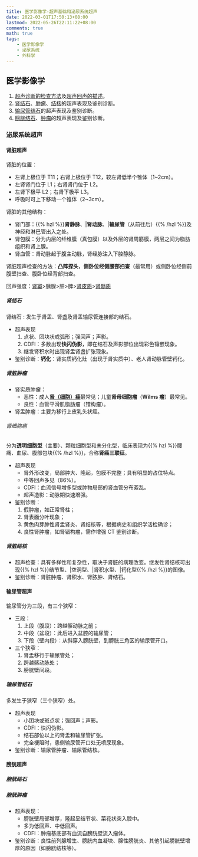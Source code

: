 ```yaml
---
title: 医学影像学-超声基础和泌尿系统超声
date: 2022-03-01T17:50:13+08:00
lastmod: 2022-05-26T22:11:22+08:00
comments: true
math: true
tags:
    - 医学影像学
    - 泌尿系统
    - 外科学
---
```


## 医学影像学

1. [超声诊断的检查方法](#超声诊断的检查方法)及[超声回声的描述](#超声回声的描述)。
2. [肾结石](#肾结石)、[肿瘤](#肾脏肿瘤)、[结核](#肾脏结核)的超声表现及鉴别诊断。
3. [输尿管结石](#输尿管结石)的超声表现及鉴别诊断。
4. [膀胱结石](#膀胱结石)、[肿瘤](#膀胱肿瘤)的超声表现及鉴别诊断。

### 泌尿系统超声

#### 肾脏超声

肾脏的位置：

- 左肾上极位于 T11；右肾上极位于 T12，较左肾低半个锥体（1\~2cm）。
- 左肾肾门位于 L1；右肾肾门位于 L2。
- 左肾下极平 L2；右肾下极平 L3。
- 呼吸时可上下移动一个锥体（2\~3cm）。

肾脏的其他结构：

- 肾门部：{{% hzl %}}**肾静脉**、|**肾动脉**、|**输尿管**（从前往后）{{% /hzl %}}及神经和淋巴管出入之处。
- 肾包膜：分为内层的纤维膜（真包膜）以及外层的肾周筋膜，两层之间为脂肪组织和肾上腺。
- 肾血管：肾动脉起于腹主动脉，肾经脉注入下腔静脉。

肾脏超声检查的方法：**凸阵探头**，**侧卧位经侧腰部扫查**（最常用）或侧卧位经侧前腹壁扫查、腹卧位经背部扫查。

回声强度：<ins>肾窦</ins>\>胰腺\>肝\>脾\><ins>肾皮质</ins>\><ins>肾髓质</ins>

##### 肾结石

肾结石
: 发生于肾盂、肾盏及肾盂输尿管连接部的结石。

- 超声表现
    1. 点状、团块状或弧形；强回声；声影。
    2. CDFI：多数出现**快闪伪影**，即在结石及声影部位出现彩色镶嵌现象。
    3. 继发肾积水时出现肾盂肾盏扩张现象。
- 鉴别诊断：**钙化**：肾实质钙化灶（出现于肾实质中）、老人肾动脉管壁钙化。

##### 肾脏肿瘤

- 肾实质肿瘤：
    - 恶性：成人[**肾（细胞）癌**](#肾细胞癌)最常见；儿童**肾母细胞瘤**（**Wilms 瘤**）最常见。
    - 良性：血管平滑肌脂肪瘤（错构瘤）。
- 肾盂肿瘤：主要为移行上皮乳头状癌。

###### 肾细胞癌

分为**透明细胞型**（主要）、颗粒细胞型和未分化型，临床表现为{{% hzl %}}腰痛、血尿、腹部包块{{% /hzl %}}，合称**肾癌三联征**。

- 超声表现
    - 肾外形改变，局部肿大、隆起，包膜不完整；具有明显的占位特点。
    - 中等回声多见（86%）。
    - CDFI：血流信号增多型或肿物局部的肾血管分布紊乱。
    - 超声造影：动脉期快速增强。
- 鉴别诊断：
    1. 假肿瘤，如正常肾柱；
    2. 肾表面分叶现象；
    3. 黄色肉芽肿性肾盂肾炎、肾结核等，根据病史和组织学活检确诊；
    4. 良性肾肿瘤，如肾错构瘤，需作增强 CT 鉴别诊断。

##### 肾脏结核

- 超声检查：具有多样性和复杂性，取决于肾脏的病理改变。继发性肾结核可出现{{% hzl %}}结节型、|空洞型、|肾积水型、|钙化型{{% /hzl %}}的图像。
- 鉴别诊断：肾脏肿瘤、肾积水、肾脓肿、肾结石。

#### 输尿管超声

输尿管分为三段，有三个狭窄：
- 三段：
    1. 上段（腹段）：跨越髂动脉之前；
    2. 中段（盆段）：此后进入盆腔的输尿管；
    3. 下段（壁内段）：从斜穿入膀胱壁，到膀胱三角区的输尿管开口。
- 三个狭窄：
    1. 肾盂移行于输尿管处；
    2. 跨越髂动脉处；
    3. 膀胱壁间段。

##### 输尿管结石

多发生于狭窄（三个狭窄）处。

- 超声表现
    - 小团块或斑点状；强回声；声影。
    - CDFI：快闪伪影。
    - 结石部位以上的肾盂和输尿管扩张。
    - 完全梗阻时，患侧输尿管开口处无喷尿现象。
- 鉴别诊断：输尿管肿瘤、输尿管结核。

#### 膀胱超声

##### 膀胱结石

<!-- TODO: PPT 里没有相关内容 -->

##### 膀胱肿瘤

- 超声表现：
    - 膀胱壁局部增厚，隆起呈结节状、菜花状突入腔中。
    - 多为低回声、中低回声。
    - CDFI：肿瘤基底部有血流自膀胱壁流入瘤体。
- 鉴别诊断：良性前列腺增生、膀胱内血凝块、腺性膀胱炎、其他引起膀胱壁增厚的原因（如膀胱结核等）。

